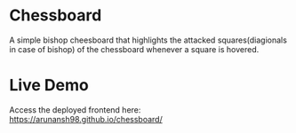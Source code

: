 # Chessboard

A simple bishop cheesboard that highlights the attacked squares(diagionals in case of bishop) of the chessboard whenever a square is hovered.

# Live Demo
Access the deployed frontend here:
https://arunansh98.github.io/chessboard/